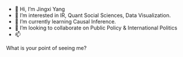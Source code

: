 - 👋 Hi, I’m Jingxi Yang
- 👀 I’m interested in IR, Quant Social Sciences, Data Visualization.
- 🌱 I’m currently learning Causal Inference.
- 💞️ I’m looking to collaborate on Public Policy & International Politics
- 📫 

<!---
yangjx-18/yangjx-18 is a ✨ special ✨ repository because its `README.md` (this file) appears on your GitHub profile.
You can click the Preview link to take a look at your changes.
--->

What is your point of seeing me?

